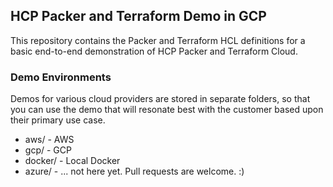 ## HCP Packer and Terraform Demo in GCP

This repository contains the Packer and Terraform HCL definitions for a basic end-to-end demonstration of HCP Packer and Terraform Cloud.

### Demo Environments

Demos for various cloud providers are stored in separate folders, so that you can use the demo that will resonate best with the customer based upon their primary use case.

- aws/ - AWS
- gcp/ - GCP
- docker/ - Local Docker
- azure/ - ... not here yet.  Pull requests are welcome.  :)

